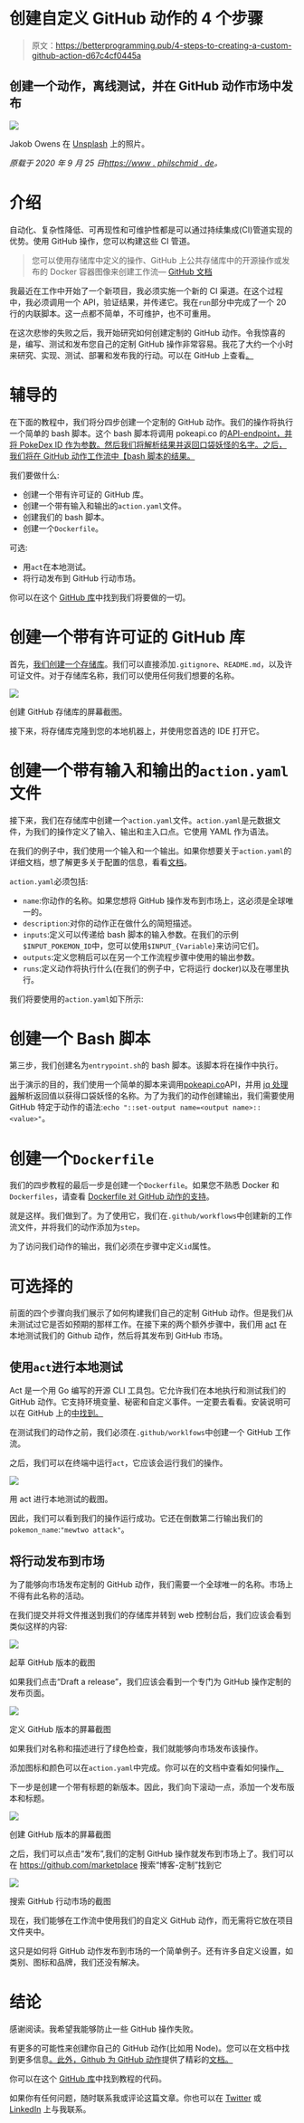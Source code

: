 # 创建自定义 GitHub 动作的 4 个步骤

> 原文：<https://betterprogramming.pub/4-steps-to-creating-a-custom-github-action-d67c4cf0445a>

## 创建一个动作，离线测试，并在 GitHub 动作市场中发布

![](img/1458bb0403e8ad00efbf59c39d4f532e.png)

Jakob Owens 在 [Unsplash](https://unsplash.com/?utm_source=unsplash&utm_medium=referral&utm_content=creditCopyText) 上的照片。

*原载于 2020 年 9 月 25 日*[*https://www . philschmid . de*](https://www.philschmid.de/create-custom-github-action-in-4-steps)*。*

# 介绍

自动化、复杂性降低、可再现性和可维护性都是可以通过持续集成(CI)管道实现的优势。使用 GitHub 操作，您可以构建这些 CI 管道。

> 您可以使用存储库中定义的操作、GitHub 上公共存储库中的开源操作或发布的 Docker 容器图像来创建工作流— [GitHub 文档](https://docs.github.com/en/actions/getting-started-with-github-actions/about-github-actions)

我最近在工作中开始了一个新项目，我必须实施一个新的 CI 渠道。在这个过程中，我必须调用一个 API，验证结果，并传递它。我在`run`部分中完成了一个 20 行的内联脚本。这一点都不简单，不可维护，也不可重用。

在这次悲惨的失败之后，我开始研究如何创建定制的 GitHub 动作。令我惊喜的是，编写、测试和发布您自己的定制 GitHub 操作非常容易。我花了大约一个小时来研究、实现、测试、部署和发布我的行动。可以在 GitHub 上查看[。](https://github.com/marketplace/actions/download-custom-release-asset)

# 辅导的

在下面的教程中，我们将分四步创建一个定制的 GitHub 动作。我们的操作将执行一个简单的 bash 脚本。这个 bash 脚本将调用 pokeapi.co 的[API-endpoint，并将 PokeDex ID 作为参数。然后我们将解析结果并返回口袋妖怪的名字。之后，我们将在 GitHub 动作工作流中【bash 脚本的结果。](http://pokeapi.co/)

我们要做什么:

*   创建一个带有许可证的 GitHub 库。
*   创建一个带有输入和输出的`action.yaml`文件。
*   创建我们的 bash 脚本。
*   创建一个`Dockerfile`。

可选:

*   用`act`在本地测试。
*   将行动发布到 GitHub 行动市场。

你可以在这个 [GitHub 库](https://github.com/philschmid/blog-custom-github-action)中找到我们将要做的一切。

# 创建一个带有许可证的 GitHub 库

首先，[我们创建一个存储库](https://github.com/new)。我们可以直接添加`.gitignore`、`README.md`，以及许可证文件。对于存储库名称，我们可以使用任何我们想要的名称。

![](img/29c4ac56f071edca7a7475d683faac20.png)

创建 GitHub 存储库的屏幕截图。

接下来，将存储库克隆到您的本地机器上，并使用您首选的 IDE 打开它。

# 创建一个带有输入和输出的`action.yaml`文件

接下来，我们在存储库中创建一个`action.yaml`文件。`action.yaml`是元数据文件，为我们的操作定义了输入、输出和主入口点。它使用 YAML 作为语法。

在我们的例子中，我们使用一个输入和一个输出。如果你想要关于`action.yaml`的详细文档，想了解更多关于配置的信息，看看[文档](https://docs.github.com/en/actions/creating-actions/metadata-syntax-for-github-actions)。

`action.yaml`必须包括:

*   `name`:你动作的名称。如果您想将 GitHub 操作发布到市场上，这必须是全球唯一的。
*   `description`:对你的动作正在做什么的简短描述。
*   `inputs`:定义可以传递给 bash 脚本的输入参数。在我们的示例`$INPUT_POKEMON_ID`中，您可以使用`$INPUT_{Variable}`来访问它们。
*   `outputs`:定义您稍后可以在另一个工作流程步骤中使用的输出参数。
*   `runs`:定义动作将执行什么(在我们的例子中，它将运行 docker)以及在哪里执行。

我们将要使用的`action.yaml`如下所示:

# 创建一个 Bash 脚本

第三步，我们创建名为`entrypoint.sh`的 bash 脚本。该脚本将在操作中执行。

出于演示的目的，我们使用一个简单的脚本来调用[pokeapi.co](http://pokeapi.co/)API，并用 [jq 处理器](https://stedolan.github.io/jq/)解析返回值以获得口袋妖怪的名称。为了为我们的动作创建输出，我们需要使用 GitHub 特定于动作的语法:`echo "::set-output name=<output name>::<value>"`。

# 创建一个`Dockerfile`

我们的四步教程的最后一步是创建一个`Dockerfile`。如果您不熟悉 Docker 和`Dockerfiles`，请查看 [Dockerfile 对 GitHub 动作的支持](https://docs.github.com/en/actions/creating-actions/dockerfile-support-for-github-actions)。

就是这样。我们做到了。为了使用它，我们在`.github/workflows`中创建新的工作流文件，并将我们的动作添加为`step`。

为了访问我们动作的输出，我们必须在步骤中定义`id`属性。

# 可选择的

前面的四个步骤向我们展示了如何构建我们自己的定制 GitHub 动作。但是我们从未测试过它是否如预期的那样工作。在接下来的两个额外步骤中，我们用 [act](https://github.com/nektos/act) 在本地测试我们的 Github 动作，然后将其发布到 GitHub 市场。

## 使用`act`进行本地测试

Act 是一个用 Go 编写的开源 CLI 工具包。它允许我们在本地执行和测试我们的 GitHub 动作。它支持环境变量、秘密和自定义事件。一定要去看看。安装说明可以在 GitHub 上的[中找到。](https://github.com/nektos/act#installation)

在测试我们的动作之前，我们必须在`.github/worklfows`中创建一个 GitHub 工作流。

之后，我们可以在终端中运行`act`，它应该会运行我们的操作。

![](img/facac77ffae74d07c907c07d18400c91.png)

用 act 进行本地测试的截图。

因此，我们可以看到我们的操作运行成功。它还在倒数第二行输出我们的`pokemon_name`:`"mewtwo attack"`。

## 将行动发布到市场

为了能够向市场发布定制的 GitHub 动作，我们需要一个全球唯一的名称。市场上不得有此名称的活动。

在我们提交并将文件推送到我们的存储库并转到 web 控制台后，我们应该会看到类似这样的内容:

![](img/fa3936fd7de9134e810aa433ee7e9a9e.png)

起草 GitHub 版本的截图

如果我们点击“Draft a release”，我们应该会看到一个专门为 GitHub 操作定制的发布页面。

![](img/f521ba34c75a2520b619d4e5569de2f3.png)

定义 GitHub 版本的屏幕截图

如果我们对名称和描述进行了绿色检查，我们就能够向市场发布该操作。

添加图标和颜色可以在`action.yaml`中完成。你可以在的文档中查看如何操作[。](https://docs.github.com/en/actions/creating-actions/metadata-syntax-for-github-actions#branding)

下一步是创建一个带有标题的新版本。因此，我们向下滚动一点，添加一个发布版本和标题。

![](img/74f773fe71094634e9ca41383673e66e.png)

创建 GitHub 版本的屏幕截图

之后，我们可以点击“发布”,我们的定制 GitHub 操作就发布到市场上了。我们可以在 https://github.com/marketplace 搜索“博客-定制”找到它

![](img/53f977b1a9ab1ec9c06e533ce9631dd0.png)

搜索 GitHub 行动市场的截图

现在，我们能够在工作流中使用我们的自定义 GitHub 动作，而无需将它放在项目文件夹中。

这只是如何将 GitHub 动作发布到市场的一个简单例子。还有许多自定义设置，如类别、图标和品牌，我们还没有解决。

# 结论

感谢阅读。我希望我能够防止一些 GitHub 操作失败。

有更多的可能性来创建你自己的 GitHub 动作(比如用 Node)。您可以在文档中找到更多信息[。此外，Github 为 GitHub 动作](https://docs.github.com/en/actions/creating-actions)提供了精彩的[文档。](https://docs.github.com/en/actions)

你可以在这个 [GitHub 库](https://github.com/philschmid/blog-custom-github-action)中找到教程的代码。

如果你有任何问题，随时联系我或评论这篇文章。你也可以在 [Twitter](https://twitter.com/_philschmid) 或 [LinkedIn](https://www.linkedin.com/in/philipp-schmid-a6a2bb196/) 上与我联系。
